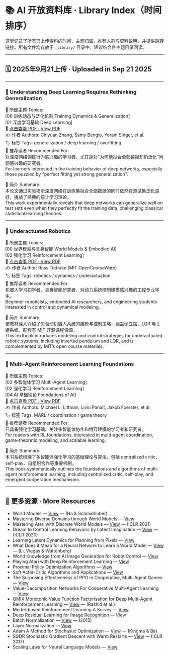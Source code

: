 # 📚 AI 开放资料库 · Library Index（时间排序）

这里记录了所有已上传资料的时间、主题归属、推荐人群与资料说明，并提供跳转链接。所有文件均存放于 `_library/` 目录中，建议结合各主题目录阅读。

---

## 🗓 2025年9月21上传 · Uploaded in Sep 21 2025

---

### 📘 Understanding Deep Learning Requires Rethinking Generalization  
📂 所属主题 Topics:  
[06 训练动态与泛化机制 Training Dynamics & Generalization]  
[01 深度学习基础 Deep Learning]  
📄 [点击查看 PDF · View PDF](./Understanding_Deep_Learning_Requires_Rethinking_Generalization.pdf)  
✍️ 作者 Authors: Chiyuan Zhang, Samy Bengio, Yoram Singer, et al.  
🏷️ 标签 Tags: generalization / deep learning / overfitting  
👥 推荐读者 Recommended For:  
对深度网络训练行为感兴趣的学习者，尤其是对“为何能拟合全部数据却仍泛化”问题感兴趣的研究者。  
For learners interested in the training behavior of deep networks, especially those puzzled by "perfect fitting yet strong generalization".

📝 简介 Summary:  
本论文通过实验揭示深度网络在训练集拟合全部数据的同时依然在测试集泛化良好，挑战了经典的统计学习理论。  
This work experimentally reveals that deep networks can generalize well on test sets even when they perfectly fit the training data, challenging classical statistical learning theories.

---

### 🤖 Underactuated Robotics  
📂 所属主题 Topics:  
[00 世界模型与具身智能 World Models & Embodied AI]  
[02 强化学习 Reinforcement Learning]  
📄 [点击查看 PDF · View PDF](./Underactuated_Robotics_Russ_Tedrake.pdf)  
✍️ 作者 Author: Russ Tedrake (MIT OpenCourseWare)  
🏷️ 标签 Tags: robotics / dynamics / underactuation  
👥 推荐读者 Recommended For:  
机器人学习初学者、具身智能研究者、对动力系统控制建模感兴趣的工程专业学生。  
Beginner roboticists, embodied AI researchers, and engineering students interested in control and dynamical modeling.

📝 简介 Summary:  
该教材深入介绍了欠驱动机器人系统的建模与控制策略，涵盖倒立摆、LQR 等关键系统，配套有 MIT 开源课程资源。  
This textbook introduces modeling and control strategies for underactuated robotic systems, including inverted pendulum and LQR, and is complemented by MIT’s open course materials.

---

### 🤝 Multi-Agent Reinforcement Learning Foundations  
📂 所属主题 Topics:  
[03 多智能体学习 Multi-Agent Learning]  
[02 强化学习 Reinforcement Learning]  
[04 AI 基础理论 Foundations of AI]  
📄 [点击查看 PDF · View PDF](./Multi-Agent_Reinforcement_Learning_Foundations.pdf)  
✍️ 作者 Authors: Michael L. Littman, Liviu Panait, Jakob Foerster, et al.  
🏷️ 标签 Tags: MARL / coordination / game theory  
👥 推荐读者 Recommended For:  
已具备强化学习基础、关注多智能体协作和博弈建模的学习者和研究者。  
For readers with RL foundations, interested in multi-agent coordination, game-theoretic modeling, and scalable learning.

📝 简介 Summary:  
本书系统梳理了多智能体强化学习的基础理论与算法，包括 centralized critic、self-play、自组织合作等重要机制。  
This book systematically outlines the foundations and algorithms of multi-agent reinforcement learning, including centralized critic, self-play, and emergent cooperation mechanisms.


---

## 📄 更多资源 · More Resources

- World Models — [View](./World_Models.pdf) — (Ha & Schmidhuber)
- Mastering Diverse Domains through World Models — [View](./Mastering_Diverse_Domains_through_World_Models.pdf)
- Mastering Atari with Discrete World Models — [View](./Mastering_Atari_with_Discrete_World_Models.pdf) — (ICLR 2021)
- Dream to Control Learning Behaviors by Latent Imagination — [View](./Dream_to_Control_Learning_Behaviors_by_Latent_Imagination.pdf) — (ICLR 2020)
- Learning Latent Dynamics for Planning from Pixels — [View](./Learning_Latent_Dynamics_for_Planning_from_Pixels.pdf)
- What Does it Mean for a Neural Network to Learn a World Model — [View](./What_Does_it_Mean_for_a_Neural_Network_to_Learn_a_World_Model.pdf) — (Li, Viegas & Wattenberg)
- World Knowledge from AI Image Generation for Robot Control — [View](./World_Knowledge_from_AI_Image_Generation_for_Robot_Control.pdf)
- Playing Atari with Deep Reinforcement Learning — [View](./Playing_Atari_with_Deep_Reinforcement_Learning.pdf)
- Proximal Policy Optimization Algorithms — [View](./Proximal_Policy_Optimization_Algorithms.pdf)
- Soft Actor-Critic Algorithms and Applications — [View](./Soft_Actor-Critic_Algorithms_and_Applications.pdf)
- The Surprising Effectiveness of PPO in Cooperative, Multi-Agent Games — [View](./The_Surprising_Effectiveness_of_PPO_in_Cooperative,_Multi-Agent_Games.pdf)
- Value-Decomposition Networks For Cooperative Multi-Agent Learning — [View](./Value-Decomposition_Networks_For_Cooperative_Multi-Agent_Learning.pdf)
- QMIX Monotonic Value Function Factorisation for Deep Multi-Agent Reinforcement Learning — [View](./QMIX_Monotonic_Value_Function_Factorisation_for_Deep_Multi-Agent_Reinforcement_Learning.pdf) — (Rashid et al.)
- Model-based Reinforcement Learning A Survey — [View](./Model-based_Reinforcement_Learning_A_Survey.pdf)
- Deep Residual Learning for Image Recognition — [View](./Deep_Residual_Learning_for_Image_Recognition.pdf)
- Batch Normalization — [View](./Batch_Normalization_Accelerating_Deep_Network_Training_by_Reducing_Internal_Covariate_Shift.pdf) — (2015)
- Layer Normalization — [View](./Layer_Normalization.pdf)
- Adam A Method for Stochastic Optimization — [View](./Adam_A_Method_for_Stochastic_Optimization.pdf) — (Kingma & Ba)
- SGDR Stochastic Gradient Descent with Warm Restarts — [View](./SGDR_Stochastic_Gradient_Descent_with_Warm_Restarts.pdf) — (ICLR 2017)
- Scaling Laws for Neural Language Models — [View](./Scaling_Laws_for_Neural_Language_Models.pdf)
